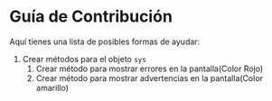 # Guía de Contribución 
Aquí tienes una lista de posibles formas de ayudar:
1. Crear métodos para el objeto `sys`
    1. Crear método para mostrar errores en la pantalla(Color Rojo)
    2. Crear método para mostrar advertencias en la pantalla(Color amarillo)
